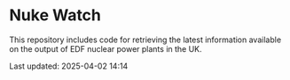# Nuke Watch

This repository includes code for retrieving the latest information available on the output of EDF nuclear power plants in the UK.

Last updated: 2025-04-02 14:14